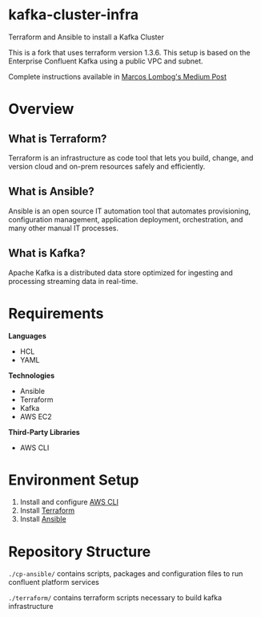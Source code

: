 # kafka-cluster-infra
Terraform and Ansible to install a Kafka Cluster

This is a fork that uses terraform version 1.3.6. This setup is based on the Enterprise Confluent Kafka using a public VPC and subnet.

Complete instructions available in [Marcos Lombog's Medium Post](https://medium.com/@mlombog/deploy-a-kafka-cluster-with-terraform-and-ansible-21bee1ee4fb)

# Overview

## What is Terraform?
Terraform is an infrastructure as code tool that lets you build, change, and version cloud and on-prem resources safely and efficiently.

## What is Ansible?
Ansible is an open source IT automation tool that automates provisioning, configuration management, application deployment, orchestration, and many other manual IT processes.

## What is Kafka?
Apache Kafka is a distributed data store optimized for ingesting and processing streaming data in real-time.

# Requirements

**Languages** 
* HCL
* YAML

**Technologies**
* Ansible
* Terraform
* Kafka
* AWS EC2

**Third-Party Libraries**
* AWS CLI

# Environment Setup
1. Install and configure [AWS CLI](https://aws.amazon.com/cli/)
2. Install [Terraform](https://developer.hashicorp.com/terraform/tutorials/aws-get-started/install-cli)
3. Install [Ansible](https://docs.ansible.com/ansible/latest/installation_guide/intro_installation.html)


# Repository Structure

`./cp-ansible/` contains scripts, packages and configuration files to run confluent platform services

`./terraform/` contains terraform scripts necessary to build kafka infrastructure